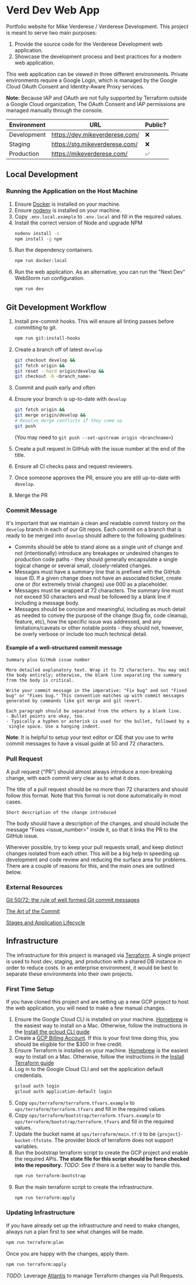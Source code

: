 # Verd Dev Web App

Portfolio website for Mike Verderese / Verderese Development. This project is meant to serve two main purposes:

1. Provide the source code for the Verderese Development web application.
2. Showcase the development process and best practices for a modern web application.

This web application can be viewed in three different environments. Private environments require a Google Login, which is managed by the Google Cloud OAuth Consent and Identity-Aware Proxy services.

**Note:** Because IAP and OAuth are not fully supported by Terraform outside a Google Cloud organization, The OAuth Consent and IAP permissions are managed manually through the console.

| Environment | URL                            | Public? |
| ----------- | ------------------------------ | ------- |
| Development | https://dev.mikeverderese.com/ | ❌      |
| Staging     | https://stg.mikeverderese.com/ | ❌      |
| Production  | https://mikeverderese.com/     | ✅      |

## Local Development

### Running the Application on the Host Machine

1. Ensure [Docker](https://www.docker.com/) is installed on your machine.
2. Ensure [nodenv](https://github.com/nodenv/nodenv) is installed on your machine.
3. Copy `.env.local.example` to `.env.local` and fill in the required values.
4. Install the correct version of Node and upgrade NPM
   ```bash
   nodenv install -s
   npm install -g npm
   ```
5. Run the dependency containers.
   ```bash
   npm run docker:local
   ```
6. Run the web application. As an alternative, you can run the "Next Dev" WebStorm run configuration.
   ```bash
   npm run dev
   ```

## Git Development Workflow

1. Install pre-commit hooks. This will ensure all linting passes before committing to git.
   ```bash
   npm run git:install-hooks
   ```
1. Create a branch off of latest `develop`

   ```bash
   git checkout develop &&
   git fetch origin &&
   git reset --hard origin/develop &&
   git checkout -b <branch_name>
   ```

1. Commit and push early and often
1. Ensure your branch is up-to-date with `develop`

   ```bash
   git fetch origin &&
   git merge origin/develop &&
   # Resolve merge conflicts if they come up
   git push
   ```

   (You may need to `git push --set-upstream origin <branchname>`)

1. Create a pull request in GitHub with the issue number at the end of the title.
1. Ensure all CI checks pass and request reviewers.
1. Once someone approves the PR, ensure you are still up-to-date with `develop`.
1. Merge the PR

### Commit Message

It's important that we maintain a clean and readable commit history on the `develop` branch in each of our Git repos. Each commit on a branch that is ready to be merged into `develop` should adhere to the following guidelines:

- Commits should be able to stand alone as a single unit of change and not (intentionally) introduce any breakages or undesired changes to production code paths - they should generally encapsulate a single logical change or several small, closely-related changes.
- Messages must have a summary line that is prefixed with the GitHub issue ID. If a given change does not have an associated ticket, create one or (for extremely trivial changes) use 000 as a placeholder.
- Messages must be wrapped at 72 characters. The summary line must not exceed 50 characters and must be followed by a blank line if including a message body.
- Messages should be concise and meaningful, including as much detail as needed to convey the purpose of the change (bug fix, code cleanup, feature, etc), how the specific issue was addressed, and any limitations/caveats or other notable points - they should not, however, be overly verbose or include too much technical detail.

#### Example of a well-structured commit message

```
Summary plus GitHub issue number

More detailed explanatory text. Wrap it to 72 characters. You may omit
the body entirely; otherwise, the blank line separating the summary
from the body is critical.

Write your commit message in the imperative: "Fix bug" and not "Fixed
bug" or "Fixes bug." This convention matches up with commit messages
generated by commands like git merge and git revert.

Each paragraph should be separated from the others by a blank line.
- Bullet points are okay, too.
- Typically a hyphen or asterisk is used for the bullet, followed by a
 single space. Use a hanging indent.
```

**Note**: It is helpful to setup your text editor or IDE that you use to write commit messages to have a visual guide at 50 and 72 characters.

### Pull Request

A pull request ("PR") should almost always introduce a non-breaking change, with each commit very clear as to what it does.

The title of a pull request should be no more than 72 characters and should follow this format. Note that this format is not done automatically in most cases.

```
Short description of the change introduced
```

The body should have a description of the changes, and should include the message "Fixes <issue_number>" inside it, so that it links the PR to the GitHub issue.

Wherever possible, try to keep your pull requests small, and keep distinct changes isolated from each other. This will be a big help in speeding up development and code review and reducing the surface area for problems. There are a couple of reasons for this, and the main ones are outlined below.

### External Resources

[Git 50/72: the rule of well formed Git commit messages](https://www.midori-global.com/blog/2018/04/02/git-50-72-rule)

[The Art of the Commit](http://alistapart.com/article/the-art-of-the-commit)

[Stages and Application Lifecycle](https://www.notion.so/4f2305a3e7cf44d282c6abaf0add3207)

## Infrastructure

The infrastructure for this project is managed via [Terraform](https://www.terraform.io/). A single project is used to host dev, staging, and production with a shared DB instance in order to reduce costs. In an enterprise environment, it would be best to separate these environments into their own projects.

### First Time Setup

If you have cloned this project and are setting up a new GCP project to host the web application, you will need to make a few manual changes.

1. Ensure the Google Cloud CLI is installed on your machine. [Homebrew](https://formulae.brew.sh/cask/google-cloud-sdk) is the easiest way to install on a Mac. Otherwise, follow the instructions in the [Install the gcloud CLI guide](https://cloud.google.com/sdk/docs/install)
2. Create a [GCP Billing Account](https://console.cloud.google.com/billing/). If this is your first time doing this, you should be eligible for the $300 in free credit.
3. Ensure Terraform is installed on your machine. [Homebrew](https://formulae.brew.sh/formula/terraform) is the easiest way to install on a Mac. Otherwise, follow the instructions in the [Install Terraform guide](https://learn.hashicorp.com/tutorials/terraform/install-cli)
4. Log in to the Google Cloud CLI and set the application default credentials.
   ```bash
   gcloud auth login
   gcloud auth application-default login
   ```
5. Copy `ops/terraform/terraform.tfvars.example` to `ops/terraform/terraform.tfvars` and fill in the required values.
6. Copy `ops/terraform/bootstrap/terraform.tfvars.example` to `ops/terraform/bootstrap/terraform.tfvars` and fill in the required values.
7. Update the bucket name at `ops/terraform/main.tf:9` to be `{project}-bucket-tfstate`. The provider block of terraform does not support variables.
8. Run the bootstrap terraform script to create the GCP project and enable the required APIs. **The state file for this script should be force checked into the repository.** _TODO_: See if there is a better way to handle this.
   ```bash
   npm run terraform:bootstrap
   ```
9. Run the main terraform script to create the infrastructure.
   ```bash
   npm run terraform:apply
   ```

### Updating Infrastructure

If you have already set up the infrastructure and need to make changes, always run a plan first to see what changes will be made.

```bash
npm run terraform:plan
```

Once you are happy with the changes, apply them.

```bash
npm run terraform:apply
```

_TODO_: Leverage [Atlantis](https://www.runatlantis.io/) to manage Terraform changes via Pull Requests.
